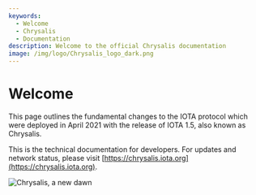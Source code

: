 ```yaml
---
keywords:
  - Welcome
  - Chrysalis
  - Documentation
description: Welcome to the official Chrysalis documentation
image: /img/logo/Chrysalis_logo_dark.png
---
```


# Welcome

This page outlines the fundamental changes to the IOTA protocol which were deployed in April 2021 with the release of IOTA 1.5, also known as Chrysalis.

This is the technical documentation for developers. For updates and network status, please visit [https://chrysalis.iota.org](https://chrysalis.iota.org).

![Chrysalis, a new dawn](/img/introduction/01_butterfly.png)
